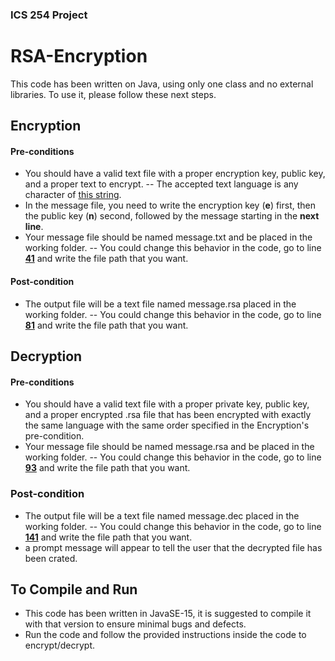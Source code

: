 
### ICS 254 Project
# RSA-Encryption

This code has been written on Java, using only one class and no external libraries.
To use it, please follow these next steps.

## Encryption
#### Pre-conditions
 - You should have a valid text file with a proper encryption key, public key, and a proper text to encrypt.
--  The accepted text language is any character of [this string](https://github.com/Kazero21/RSA-Encryption/blob/3dbeaa40acd2ed3f14194485f72baf71dc36d611/src/MainClass.java#L9).
 - In the message file, you need to write the encryption key (**e**) first, then the public key (**n**) second, followed by the message starting in the **next line**.
 - Your message file should be named message.txt and be placed in the working folder.
-- You could change this behavior in the code, go to line [**41**](https://github.com/Kazero21/RSA-Encryption/blob/3dbeaa40acd2ed3f14194485f72baf71dc36d611/src/MainClass.java#L41) and write the file path that you want.
#### Post-condition
 - The output file will be a text file named message.rsa placed in the working folder.
-- You could change this behavior in the code, go to line [**81**](https://github.com/Kazero21/RSA-Encryption/blob/3dbeaa40acd2ed3f14194485f72baf71dc36d611/src/MainClass.java#L81) and write the file path that you want.

## Decryption
#### Pre-conditions
- You should have a valid text file with a proper private key, public key, and a proper encrypted .rsa file that has been encrypted with exactly the same language with the same order specified in the Encryption's pre-condition.
- Your message file should be named message.rsa and be placed in the working folder.
-- You could change this behavior in the code, go to line [**93**](https://github.com/Kazero21/RSA-Encryption/blob/3dbeaa40acd2ed3f14194485f72baf71dc36d611/src/MainClass.java#L93) and write the file path that you want.
### Post-condition
 - The output file will be a text file named message.dec placed in the working folder.
-- You could change this behavior in the code, go to line [**141**](https://github.com/Kazero21/RSA-Encryption/blob/3dbeaa40acd2ed3f14194485f72baf71dc36d611/src/MainClass.java#L141) and write the file path that you want.
  - a prompt message will appear to tell the user that the decrypted file has been crated.

## To Compile and Run
- This code has been written in JavaSE-15, it is suggested to compile it with that version to ensure minimal bugs and defects.
- Run the code and follow the provided instructions inside the code to encrypt/decrypt.
